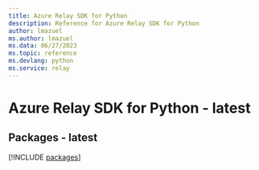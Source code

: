 ```yaml
---
title: Azure Relay SDK for Python
description: Reference for Azure Relay SDK for Python
author: lmazuel
ms.author: lmazuel
ms.data: 06/27/2023
ms.topic: reference
ms.devlang: python
ms.service: relay
---
```

# Azure Relay SDK for Python - latest
## Packages - latest
[!INCLUDE [packages](relay-index.md)]